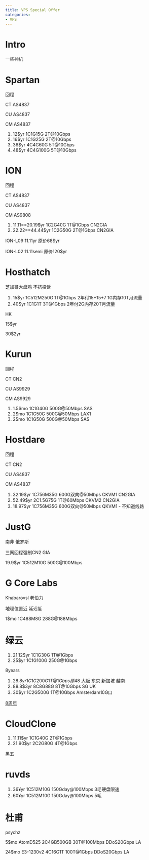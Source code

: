 ```yaml
---
title: VPS Special Offer
categories:
- VPS
---
```


# Intro

一些神机

<!--more-->

# Spartan

回程

CT AS4837

CU AS4837

CM AS4837

1. 12$yr 1C1G15G 2T@10Gbps
2. 16$yr 1C1G25G 2T@10Gbps
3. 36$yr 4C4G60G 5T@10Gbps
4. 48$yr 4C4G100G 5T@10Gbps

# ION

回程

CT AS4837

CU AS4837

CM AS9808

1. 11.11==20.19$yr 1C2G40G 1T@1Gbps CN2GIA
2. 22.22==44.44$yr 1C2G50G 2T@1Gbps CN2GIA

ION-L09 11.11yr 原价68$yr

ION-L02 11.11semi 原价120$yr

# Hosthatch

芝加哥大盘鸡 不抗投诉

1. 15$yr 1C512M250G 1T@1Gbps 2年付15+15+7 1G内存10T月流量
2. 40$yr 1C1G1T 3T@1Gbps 2年付2G内存20T月流量

HK

15$yr

30$2yr

# Kurun

回程

CT CN2

CU AS9929

CM AS9929

1. 1.5$mo 1C1G40G 500G@50Mbps SAS
2. 2$mo 1C1G50G 500G@50Mbps LAX1
3. 2$mo 1C1G50G 500G@50Mbps SAS

# Hostdare

回程

CT CN2

CU AS4837

CM AS4837

1. 32.19$yr 1C756M35G 600G双向@50Mbps CKVM1 CN2GIA
2. 52.49$yr 2C1.5G75G 1T@60Mbps CKVM2 CN2GIA
3. 18.97$yr 1C756M35G 600G双向@50Mbps QKVM1 - 不知道线路

# JustG

南非 俄罗斯

三网回程强制CN2 GIA

19.9$yr 1C512M10G 500G@100Mbps

# G Core Labs

Khabarovsl 老伯力

地理位置近 延迟低

1$mo 1C488M8G 288G@188Mbps

# 绿云

1. 21.12$yr 1C1G30G 1T@1Gbps
2. 25$yr 1C1G100G 250G@1Gbps

8years

1. 28.8$yr 1C1G200G 1T@1Gbps 原48$ 大阪 东京 新加坡 越南
2. 88.8$3yr 8C8G88G 8T@10Gbps SG UK
3. 30$yr 1C2G500G 1T@10Gbps Amsterdam10G口

[8周年](https://greencloudvps.com/billing/store/8th-birthday-sale)

# CloudClone

1. 11.11$yr 1C1G40G 2T@1Gbps
2. 21.90$yr 2C2G80G 4T@1Gbps

[黑五](https://app.cloudcone.com.cn/blackfriday)

# ruvds

1. 36¥yr 1C512M10G 150Gday@100Mbps 3毛硬盘限速
2. 60¥yr 1C512M10G 150Gday@100Mbps 5毛

# 杜甫

psychz

5$mo AtomD525 2C4GB500GB 30T@100Mbps DDoS20Gbps LA

24$mo E3-1230v2 4C16G1T 100T@1Gbps DDoS20Gbps LA